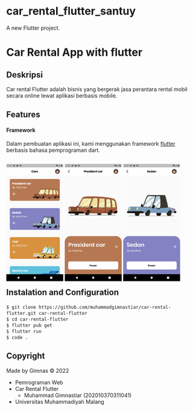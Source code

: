 # car_rental_flutter_santuy

A new Flutter project.

# Car Rental App with flutter

## Deskripsi
Car rental Flutter adalah bisnis yang bergerak jasa perantara rental mobil secara online lewat aplikasi berbasis mobile.


## Features
#### Framework
Dalam pembuatan aplikasi ini, kami menggunakan framework [flutter](https://flutter.dev/) berbasis bahasa pemprograman dart.

<p style="float: left;">
  <img src="https://github.com/muhammadgimnastiar/car-rental-flutter/blob/master/screenshoot/home.png" width="30%" />
  <img src="https://github.com/muhammadgimnastiar/car-rental-flutter/blob/master/screenshoot/detail.png" width="30%" />
  <img src="https://github.com/muhammadgimnastiar/car-rental-flutter/blob/master/screenshoot/detail2.png" width="30%" />
  
</p>


## Instalation and Configuration

```
$ git clone https://github.com/muhammadgimnastiar/car-rental-flutter.git car-rental-flutter
$ cd car-rental-flutter
$ flutter pub get
$ flutter run
$ code .
```

## Copyright
Made by Gimnas &copy; 2022
* Pemrograman Web
* Car Rental Flutter<br>
  *	Muhammad Gimnastiar 		(202010370311041)<br>
* Universitas Muhammadiyah Malang





